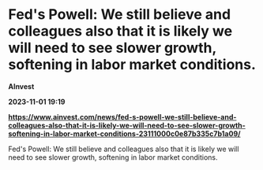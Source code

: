 # Fed's Powell: We still believe and colleagues also that it is likely we will need to see slower growth, softening in labor market conditions.
**AInvest**

**2023-11-01 19:19**

**https://www.ainvest.com/news/fed-s-powell-we-still-believe-and-colleagues-also-that-it-is-likely-we-will-need-to-see-slower-growth-softening-in-labor-market-conditions-23111000c0e87b335c7b1a09/**

Fed's Powell: We still believe and colleagues also that it is likely we will need to see slower growth, softening in labor market conditions.